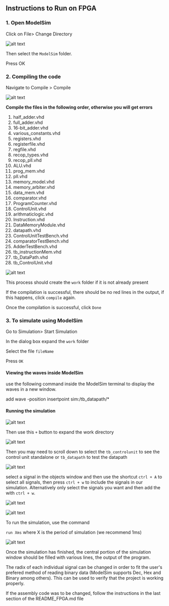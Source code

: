 ## Instructions to Run on FPGA

### 1. Open ModelSim


Click on File> Change Directory

![alt text](image-13.png)

Then select the `ModelSim` folder.

Press OK

### 2. Compiling the code

Navigate to Compile > Compile


![alt text](image-14.png)


**Compile the files in the following order, otherwise you will get errors**

1. half_adder.vhd
1. full_adder.vhd
1. 16-bit_adder.vhd
1. various_constants.vhd
1. registers.vhd
1. registerfile.vhd
1. regfile.vhd
1. recop_types.vhd
1. recop_pll.vhd
1. ALU.vhd
1. prog_mem.vhd
1. pll.vhd
1. memory_model.vhd
1. memory_arbiter.vhd
1. data_mem.vhd
1. comparator.vhd
1. ProgramCounter.vhd
1. ControlUnit.vhd
1. arithmaticlogic.vhd
1. Instruction.vhd
1. DataMemoryModule.vhd
1. datapath.vhd
1. ControlUnitTestBench.vhd
1. comparatorTestBench.vhd
1. AdderTestBench.vhd
1. tb_instructionMem.vhd
1. tb_DataPath.vhd
1. tb_ControlUnit.vhd

![alt text](image-15.png)

This process should create the `work` folder if it is not already present

If the compilation is successful, there should be no red lines in the output, if this happens, click `compile` again.

Once the compilation is successful, click `Done`

### 3. To simulate using ModelSim

Go to Simulation> Start Simulation

In the dialog box expand the `work` folder

Select the file `fileName`

Press `OK`

#### Viewing the waves inside ModelSim

use the following command inside the ModelSim terminal to display the waves in a new window.

add wave -position insertpoint sim:/tb_datapath/*

#### Running the simulation

![alt text](image-16.png)


Then use this `+` button to expand the work directory

![alt text](image-17.png)

Then you may need to scroll down to select the `tb_controlunit` to see the control unit standalone or `tb_datapath` to test the datapath



![alt text](image-18.png)

select a signal in the objects window and then use the shortcut `ctrl + A` to select all signals, then press `ctrl + w` to include the signals in our simulation. Alternatively only select the signals you want and then add the with `ctrl + w`.

![alt text](image-19.png)

![alt text](image-20.png)

To run the simulation, use the command

`run Xms` 
where X is the period of simulation (we recommend 1ms)



![alt text](image-22.png)


Once the simulation has finished, the central portion of the simulation window should be filled with various lines, the output of the program.

The radix of each individual signal can be changed in order to fit the user's prefered method of reading binary data (ModelSim supports Dec, Hex and Binary among others). This can be used to verify that the project is working properly.

If the assembly code was to be changed, follow the instructions in the last section of the README_FPGA.md file